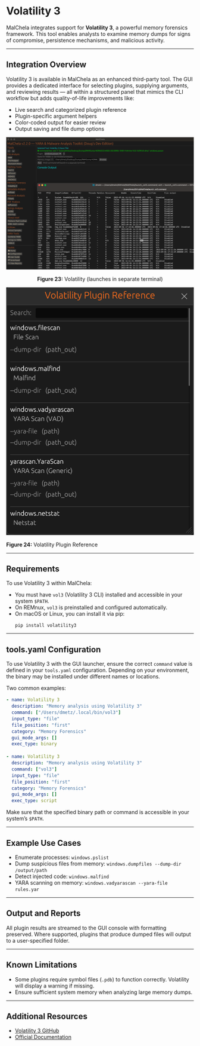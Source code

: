 

# Volatility 3

MalChela integrates support for **Volatility 3**, a powerful memory forensics framework. This tool enables analysts to examine memory dumps for signs of compromise, persistence mechanisms, and malicious activity.

---

## Integration Overview

Volatility 3 is available in MalChela as an enhanced third-party tool. The GUI provides a dedicated interface for selecting plugins, supplying arguments, and reviewing results — all within a structured panel that mimics the CLI workflow but adds quality-of-life improvements like:

- Live search and categorized plugin reference
- Plugin-specific argument helpers
- Color-coded output for easier review
- Output saving and file dump options

![Volatility](../images/volatility.png)

<p align="center"><strong>Figure 23:</strong> Volatility (launches in separate terminal)</p>

![Volatility Plugin Reference](../images/volatility_panel.png)

<p align="left"><strong>Figure 24:</strong> Volatility Plugin Reference</p>

---

## Requirements

To use Volatility 3 within MalChela:

- You must have `vol3` (Volatility 3 CLI) installed and accessible in your system `$PATH`.
- On REMnux, `vol3` is preinstalled and configured automatically.
- On macOS or Linux, you can install it via pip:
  ```
  pip install volatility3
  ```

---


## tools.yaml Configuration

To use Volatility 3 with the GUI launcher, ensure the correct `command` value is defined in your `tools.yaml` configuration. Depending on your environment, the binary may be installed under different names or locations.

Two common examples:

```yaml
- name: Volatility 3
  description: "Memory analysis using Volatility 3"
  command: ["/Users/dmetz/.local/bin/vol3"]
  input_type: "file"
  file_position: "first"
  category: "Memory Forensics"
  gui_mode_args: []
  exec_type: binary

- name: Volatility 3
  description: "Memory analysis using Volatility 3"
  command: ["vol3"]
  input_type: "file"
  file_position: "first"
  category: "Memory Forensics"
  gui_mode_args: []
  exec_type: script
```

Make sure that the specified binary path or command is accessible in your system’s `$PATH`.

---

## Example Use Cases

- Enumerate processes: `windows.pslist`
- Dump suspicious files from memory: `windows.dumpfiles --dump-dir /output/path`
- Detect injected code: `windows.malfind`
- YARA scanning on memory: `windows.vadyarascan --yara-file rules.yar`

---

## Output and Reports

All plugin results are streamed to the GUI console with formatting preserved. Where supported, plugins that produce dumped files will output to a user-specified folder.

---

## Known Limitations

- Some plugins require symbol files (`.pdb`) to function correctly. Volatility will display a warning if missing.
- Ensure sufficient system memory when analyzing large memory dumps.

---

## Additional Resources

- [Volatility 3 GitHub](https://github.com/volatilityfoundation/volatility3)
- [Official Documentation](https://volatility3.readthedocs.io)